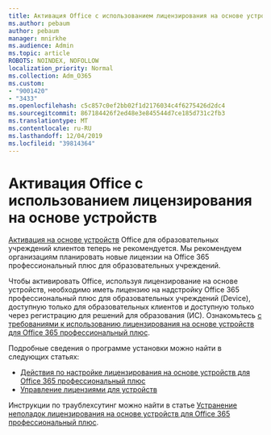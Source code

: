 ```yaml
---
title: Активация Office с использованием лицензирования на основе устройств
ms.author: pebaum
author: pebaum
manager: mnirkhe
ms.audience: Admin
ms.topic: article
ROBOTS: NOINDEX, NOFOLLOW
localization_priority: Normal
ms.collection: Adm_O365
ms.custom:
- "9001420"
- "3433"
ms.openlocfilehash: c5c857c0ef2bb02f1d2176034c4f6275426d2dc4
ms.sourcegitcommit: 867184426f2ed48e3e845544d7ce185d731c2fb3
ms.translationtype: MT
ms.contentlocale: ru-RU
ms.lasthandoff: 12/04/2019
ms.locfileid: "39814364"
---
```

# <a name="activating-office-using-device-based-licensing"></a>Активация Office с использованием лицензирования на основе устройств

[Активация на основе устройств](https://aka.ms/officedba) Office для образовательных учреждений клиентов теперь не рекомендуется. Мы рекомендуем организациям планировать новые лицензии на Office 365 профессиональный плюс для образовательных учреждений.

Чтобы активировать Office, используя лицензирование на основе устройств, необходимо иметь лицензию на надстройку Office 365 профессиональный плюс для образовательных учреждений (Device), доступную только для образовательных клиентов и доступную только через регистрацию для решений для образования (ИС). Ознакомьтесь [с требованиями к использованию лицензирования на основе устройств для Office 365 профессиональный плюс](https://docs.microsoft.com/deployoffice/device-based-licensing#requirements-for-using-device-based-licensing-for-office-365-proplus).

Подробные сведения о программе установки можно найти в следующих статьях:
- [Действия по настройке лицензирования на основе устройств для Office 365 профессиональный плюс](https://docs.microsoft.com/deployoffice/device-based-licensing#steps-to-configure-device-based-licensing-for-office-365-proplus)
- [Управление лицензиями для устройств](https://docs.microsoft.com/Office365/Admin/misc/manage-licenses-for-devices)

Инструкции по траублехсутинг можно найти в статье [Устранение неполадок лицензирования на основе устройств для Office 365 профессиональный плюс](https://docs.microsoft.com/deployoffice/device-based-licensing#troubleshoot-device-based-licensing-for-office-365-proplus).